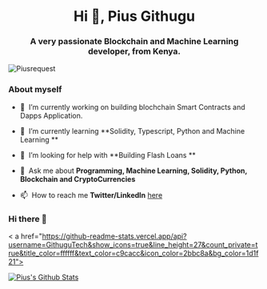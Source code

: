 <h1 align="center"> Hi 👋, Pius Githugu </h1>
<h3 align="center">A very passionate Blockchain and Machine Learning developer, from Kenya. </h3>

<p align="left">
  <img src="https://komarev.com/ghpvc/?username=githugutech" alt="Piusrequest" />
</p>

### About myself

- 🔭&nbsp;&nbsp;I’m currently working on building blochchain Smart Contracts and Dapps Application.
- 🌱&nbsp;&nbsp;I’m currently learning **Solidity, Typescript, Python and Machine Learning **

- 🤝&nbsp;&nbsp;I’m looking for help with **Building Flash Loans **

- 💬&nbsp;&nbsp;Ask me about **Programming, Machine Learning, Solidity, Python, Blockchain and CryptoCurrencies**

- 📫&nbsp;&nbsp;How to reach me **Twitter/LinkedIn** [here](https://twitter.com/_tecksky)





















### Hi there 👋

< a href="https://github-readme-stats.vercel.app/api?username=GithuguTech&show_icons=true&line_height=27&count_private=true&title_color=ffffff&text_color=c9cacc&icon_color=2bbc8a&bg_color=1d1f21">
</a>

<a href="https://github.com/Githugutech/githugutech">
   <img align="center src="https://github-readme-stats.vercel.app/api?
                                                                    username=GithugTech&show_icons=true&line_height=27&count_private=true&title_color=ffffff&text_color=c9cacc&icon_color=2bbc8a&bg_color=1d1f21" alt="Pius's Github Stats" />
</a>                                                                                                                             

<!--
**Githugutech/githugutech** is a ✨ _special_ ✨ repository because its `README.md` (this file) appears on your GitHub profile.

Here are some ideas to get you started:

- 🔭 I’m currently working on ...
- 🌱 I’m currently learning ...
- 👯 I’m looking to collaborate on ...
- 🤔 I’m looking for help with ...
- 💬 Ask me about ...
- 📫 How to reach me: ...
- 😄 Pronouns: ...
- ⚡ Fun fact: ...
-->
